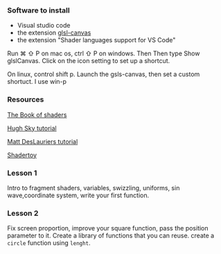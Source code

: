 


### Software to install

- Visual studio code
- the extension [glsl-canvas](https://marketplace.visualstudio.com/items?itemName=circledev.glsl-canvas&ssr=false)
- the extension "Shader languages support for VS Code"

Run ⌘ ⇧ P on mac os, ctrl ⇧ P on windows. Then Then type Show glslCanvas. Click on the icon setting to set up a shortcut.

On linux, control shift p. Launch the gsls-canvas, then set a custom shortuct. I use win-p

### 

### Resources

[The Book of shaders](https://thebookofshaders.com)

[Hugh Sky tutorial](http://hughsk.io/fragment-foundry/chapters/01-hello-world.html)

[Matt DesLauriers tutorial](https://github.com/mattdesl/lwjgl-basics/wiki/Shaders)

[Shadertoy](http://www.shadertoy.com/)

### Lesson 1
Intro to fragment shaders, variables, swizzling, uniforms, sin wave,coordinate system, write your first function.

### Lesson 2

Fix screen proportion, improve your square function, pass the position parameter to it. Create a library of functions that you can reuse. create a `circle` function using `lenght`.


<!-- 
#### Resources About raymarching.

[Ray Marching (in french)](https://www.youtube.com/watch?v=s6t0mJsgUKw). You can find a trascript of this video with code and images [here](https://github.com/edap/edap.github.com/tree/master/shaders/ray-marching-tutorial)

[Ray Marching workshop](https://github.com/ajweeks/RaymarchingWorkshop)

[Ray Marching and sdf](http://jamie-wong.com/2016/07/15/ray-marching-signed-distance-functions/) -->

